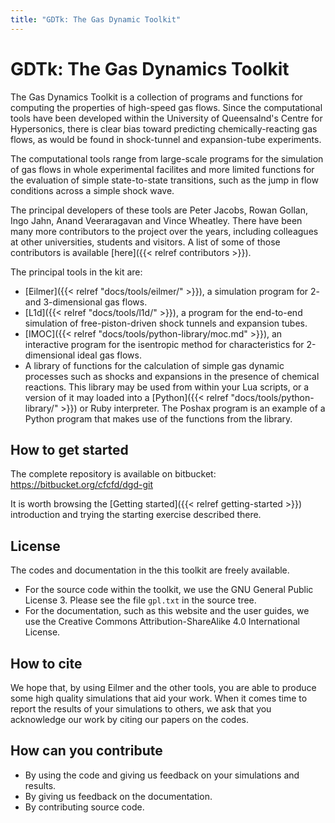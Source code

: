 ```yaml
---
title: "GDTk: The Gas Dynamic Toolkit"
---
```


# GDTk: The Gas Dynamics Toolkit

The Gas Dynamics Toolkit is a collection of programs and functions for
computing the properties of high-speed gas flows.
Since the computational tools have been developed within the University of Queensalnd's
Centre for Hypersonics, there is clear bias toward predicting chemically-reacting gas flows,
as would be found in shock-tunnel and expansion-tube experiments.

The computational tools range from large-scale programs for the simulation
of gas flows in whole experimental facilites
and more limited functions for the evaluation of simple state-to-state transitions,
such as the jump in flow conditions across a simple shock wave.

The principal developers of these tools are Peter Jacobs, Rowan Gollan,
Ingo Jahn, Anand Veeraragavan and Vince Wheatley.
There have been many more contributors to the project over the years,
including colleagues at other universities, students and visitors.
A list of some of those contributors is available [here]({{< relref contributors >}}).

The principal tools in the kit are:
+ [Eilmer]({{< relref "docs/tools/eilmer/" >}}),
  a simulation program for 2- and 3-dimensional gas flows.
+ [L1d]({{< relref "docs/tools/l1d/" >}}),
  a program for the end-to-end simulation of free-piston-driven shock tunnels
  and expansion tubes.
+ [IMOC]({{< relref "docs/tools/python-library/moc.md" >}}),
  an interactive program for the isentropic method for characteristics
  for 2-dimensional ideal gas flows.
+ A library of functions for the calculation of simple gas dynamic processes
  such as shocks and expansions in the presence of chemical reactions.
  This library may be used from within your Lua scripts,
  or a version of it may loaded into
  a [Python]({{< relref "docs/tools/python-library/" >}}) or
  Ruby interpreter.
  The Poshax program is an example of a Python program that makes use of the functions
  from the library.


## How to get started
The complete repository is available on bitbucket: https://bitbucket.org/cfcfd/dgd-git

It is worth browsing the [Getting started]({{< relref getting-started >}}) introduction
and trying the starting exercise described there.


## License
The codes and documentation in the this toolkit are freely available.
+ For the source code within the toolkit, we use the GNU General Public License 3.
Please see the file `gpl.txt` in the source tree.
+ For the documentation, such as this website and the user guides,
we use the Creative Commons Attribution-ShareAlike 4.0 International License.


## How to cite
We hope that, by using Eilmer and the other tools,
you are able to produce some high quality simulations that aid your work.
When it comes time to report the results of your simulations to others,
we ask that you acknowledge our work by citing our papers on the codes.


## How can you contribute
+ By using the code and giving us feedback on your simulations
  and results.
+ By giving us feedback on the documentation.
+ By contributing source code.


